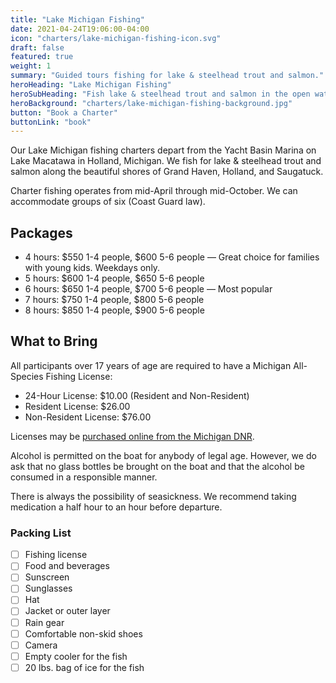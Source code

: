 ```yaml
---
title: "Lake Michigan Fishing"
date: 2021-04-24T19:06:00-04:00
icon: "charters/lake-michigan-fishing-icon.svg"
draft: false
featured: true
weight: 1
summary: "Guided tours fishing for lake & steelhead trout and salmon."
heroHeading: "Lake Michigan Fishing"
heroSubHeading: "Fish lake & steelhead trout and salmon in the open waters of Lake Michigan"
heroBackground: "charters/lake-michigan-fishing-background.jpg"
button: "Book a Charter"
buttonLink: "book"
---
```


Our Lake Michigan fishing charters depart from the Yacht Basin Marina on Lake Macatawa in Holland, Michigan. We fish for lake & steelhead trout and salmon along the beautiful shores of Grand Haven, Holland, and Saugatuck.

Charter fishing operates from mid-April through mid-October. We can accommodate groups of six (Coast Guard law).

## Packages

- 4 hours: $550 1-4 people, $600 5-6 people — Great choice for families with young kids. Weekdays only.
- 5 hours: $600 1-4 people, $650 5-6 people
- 6 hours: $650 1-4 people, $700 5-6 people — Most popular
- 7 hours: $750 1-4 people, $800 5-6 people
- 8 hours: $850 1-4 people, $900 5-6 people

## What to Bring

All participants over 17 years of age are required to have a Michigan All-Species Fishing License:

- 24-Hour License: $10.00 (Resident and Non-Resident)
- Resident License: $26.00
- Non-Resident License: $76.00

Licenses may be [purchased online from the Michigan DNR](https://www.michigan.gov/dnr/0,4570,7-350-79119_79146_82448---,00.html "Michigan DNR Fishing Licenses").

Alcohol is permitted on the boat for anybody of legal age. However, we do ask that no glass bottles be brought on the boat and that the alcohol be consumed in a responsible manner.

There is always the possibility of seasickness. We recommend taking medication a half hour to an hour before departure.

### Packing List

- [ ] Fishing license
- [ ] Food and beverages
- [ ] Sunscreen
- [ ] Sunglasses
- [ ] Hat
- [ ] Jacket or outer layer
- [ ] Rain gear
- [ ] Comfortable non-skid shoes
- [ ] Camera
- [ ] Empty cooler for the fish
- [ ] 20 lbs. bag of ice for the fish
